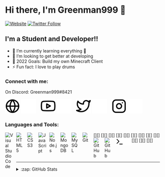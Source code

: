 # Hi there, I'm Greenman999 👋 

[![Website](https://img.shields.io/website?label=codeSTACKr.com&style=for-the-badge&url=https%3A%2F%2Fcodestackr.com)](https://greenman999.de)
[![Twitter Follow](https://img.shields.io/twitter/follow/codeSTACKr?color=1DA1F2&logo=twitter&style=for-the-badge)](https://twitter.com/intent/follow?original_referer=https%3A%2F%2Fgithub.com%2FGreeenman999&screen_name=greenman999_dev)


## I'm a Student and Developer!!

- 🌱 I’m currently learning everything 🤣
- 👯 I’m looking to get better at developing
- 🥅 2022 Goals: Build my own Minecraft Client
- ⚡ Fun fact: I love to play drums

### Connect with me:

On Discord: Greenman999#8421

[![website](./img/globe-light.svg)](https://greenman999.de#gh-light-mode-only)
[![website](./img/globe-dark.svg)](https://greenman999.de#gh-dark-mode-only)
&nbsp;&nbsp;
[![website](./img/youtube-light.svg)](https://youtube.com/channel/UCGW4fQBsUTA7bTVEdUxlfcA#gh-light-mode-only)
[![website](./img/youtube-dark.svg)](https://youtube.com/channel/UCGW4fQBsUTA7bTVEdUxlfcA#gh-dark-mode-only)
&nbsp;&nbsp;
[![website](./img/twitter-light.svg)](https://twitter.com/greenman999_dev#gh-light-mode-only)
[![website](./img/twitter-dark.svg)](https://twitter.com/greenman999_dev#gh-dark-mode-only)
&nbsp;&nbsp;
[![website](./img/instagram-light.svg)](https://instagram.com/greenman999.dev#gh-light-mode-only)
[![website](./img/instagram-dark.svg)](https://instagram.com/greenman999.dev#gh-dark-mode-only)


### Languages and Tools:

[<img align="left" alt="Visual Studio Code" width="26px" src="https://cdn.jsdelivr.net/gh/devicons/devicon/icons/vscode/vscode-original.svg" style="padding-right:10px;" />][]
[<img align="left" alt="HTML5" width="26px" src="https://cdn.jsdelivr.net/gh/devicons/devicon/icons/html5/html5-original.svg" style="padding-right:10px;" />][]
[<img align="left" alt="CSS3" width="26px" src="https://cdn.jsdelivr.net/gh/devicons/devicon/icons/css3/css3-original.svg" style="padding-right:10px;" />][]
[<img align="left" alt="JavaScript" width="26px" src="https://cdn.jsdelivr.net/gh/devicons/devicon/icons/javascript/javascript-original.svg" style="padding-right:10px;" />][]
[<img align="left" alt="Node.js" width="26px" src="https://cdn.jsdelivr.net/gh/devicons/devicon/icons/nodejs/nodejs-original.svg" style="padding-right:10px;" />][]
[<img align="left" alt="MongoDB" width="26px" src="https://cdn.jsdelivr.net/gh/devicons/devicon/icons/mongodb/mongodb-original.svg" style="padding-right:10px;" />][]
[<img align="left" alt="MySQL" width="26px" src="https://cdn.jsdelivr.net/gh/devicons/devicon/icons/mysql/mysql-original.svg" style="padding-right:10px;" />][]
[<img align="left" alt="Git" width="26px" src="https://cdn.jsdelivr.net/gh/devicons/devicon/icons/git/git-original.svg" style="padding-right:10px;" />][]
[<img align="left" alt="GitHub" width="26px" src="https://user-images.githubusercontent.com/3369400/139447912-e0f43f33-6d9f-45f8-be46-2df5bbc91289.png" style="padding-right:10px;" />][]
[<img align="left" alt="GitHub" width="26px" src="https://user-images.githubusercontent.com/3369400/139448065-39a229ba-4b06-434b-bc67-616e2ed80c8f.png" style="padding-right:10px;" />][]
[<img align="left" alt="Terminal" width="26px" src="./img/terminal-light.svg" />][]
[<img align="left" alt="Terminal" width="26px" src="./img/terminal-dark.svg" />][]

<br />
<br />

---

<details>
  <summary>:zap: GitHub Stats</summary>

  <img align="left" alt="Greenman999's GitHub Stats" src="https://github-readme-stats.vercel.app/api?username=Greeenman999&show_icons=true&hide_border=false&title_color=ff652f&icon_color=FFE400&bg_color=09131B&text_color=ffffff&border_color=0c1a25" />

</details>

[website]: https://greenman999.de
[twitter]: https://twitter.com/greenman999_dev
[youtube]: https://youtube.com/channel/UCGW4fQBsUTA7bTVEdUxlfcA
[instagram]: https://instagram.com/greenman999.dev